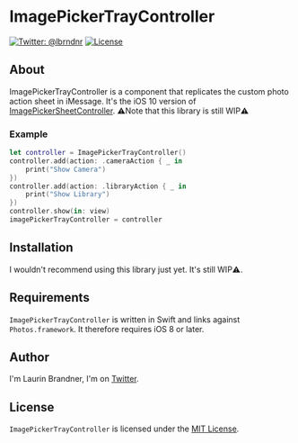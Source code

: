 # ImagePickerTrayController

[![Twitter: @lbrndnr](https://img.shields.io/badge/contact-@lbrndnr-blue.svg?style=flat)](https://twitter.com/lbrndnr)
[![License](http://img.shields.io/badge/license-MIT-green.svg?style=flat)](https://github.com/lbrndnr/ImagePickerTrayController/blob/master/LICENSE)

## About
ImagePickerTrayController is a component that replicates the custom photo action sheet in iMessage. It's the iOS 10 version of  [ImagePickerSheetController](https://github.com/lbrndnr/ImagePickerSheetController). 
⚠️Note that this library is still WIP⚠️

### Example

```swift
let controller = ImagePickerTrayController()
controller.add(action: .cameraAction { _ in
    print("Show Camera")
})
controller.add(action: .libraryAction { _ in
    print("Show Library")
})
controller.show(in: view)
imagePickerTrayController = controller
```

## Installation

I wouldn't recommend using this library just yet. It's still WIP⚠️.

## Requirements
`ImagePickerTrayController` is written in Swift and links against `Photos.framework`. It therefore requires iOS 8 or later.

## Author
I'm Laurin Brandner, I'm on [Twitter](https://twitter.com/lbrndnr).

## License
`ImagePickerTrayController` is licensed under the [MIT License](http://opensource.org/licenses/mit-license.php).
